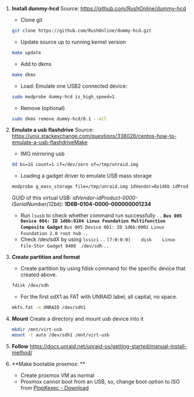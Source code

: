1. **Install dummy-hcd**
	Source: https://github.com/RushOnline/dummy-hcd
	- Clone git
	```bash
	git clone https://github.com/RushOnline/dummy-hcd.git
	```
	- Update source up to running kernel version
	```bash
	make update
	```
	- Add to dkms
	```bash
	make dkms
	```
	- Load: Emulate one USB2 connected device:
	```bash
	sudo modprobe dummy-hcd is_high_speed=1
	```
	- Remove (optional)
	```bash
	sudo dkms remove dummy-hcd/0.1 --all
	```

2. **Emulate a usb flashdrive**
	Source: https://unix.stackexchange.com/questions/338026/centos-how-to-emulate-a-usb-flashdriveMake 
	- IMG mirroring usb
	```bash
	dd bs=1G count=1 if=/dev/zero of=/tmp/unraid.img
	```
	
	- Loading a gadget driver to emulate USB mass storage
	```bash
	modprobe g_mass_storage file=/tmp/unraid.img idVendor=0x1d6b idProduct=0x0104 iManufacturer=Myself iProduct=VirtualBlockDevice iSerialNumber=1234
	```
	GUID of this virtual USB: *idVendor-idProduct-0000-iSerialNumber(12bit)*:
	**1D6B-0104-0000-000000001234**
	
	- Run `lsusb` to check whether command run successfully 
	`..`
	**`Bus 005 Device 004: ID 1d6b:0104 Linux Foundation Multifunction Composite Gadget`**
	`Bus 005 Device 001: ID 1d6b:0002 Linux Foundation 2.0 root hub`
	`..`
	- Check /dev/sdX by using `lssici`
	`..`
	`[7:0:0:0]    disk    Linux    File-Stor Gadget 0408  /dev/sdh`
	`..`

3. **Create partition and format**
	- Create partition by using fdisk command for the specific device that created above.
	```bash
	fdisk /dev/sdh
	```
    - For the first sdX1 as FAT with UNRAID label, all capital, no space.
    ```bash
    mkfs.fat -n UNRAID /dev/sdh1
    ```
1. **Mount**
	Create a directory and mount usb device into it
	```bash
	mkdir /mnt/virt-usb
	mount -t auto /dev/sdh1 /mnt/virt-usb
	```
1. **Follow**  https://docs.unraid.net/unraid-os/getting-started/manual-install-method/
2. **Make bootable proxmox: **
	- Create proxmox VM as normal
	- Proxmox cannot boot from an USB, so, change boot option to ISO from [PlopKexec - Download](https://www.plop.at/en/plopkexec/download.html)

